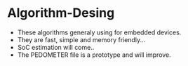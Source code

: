 # Algorithm-Desing
- These algorithms generaly using for embedded devices.
- They are fast, simple and memory friendly...
- SoC estimation will come..
- The PEDOMETER file is a prototype and will improve.
